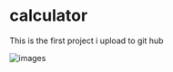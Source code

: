 # calculator
This is the first project i upload to git hub 

 ![images](https://user-images.githubusercontent.com/112621962/187907318-edaebc4b-4115-486f-a23f-3bbbf811d8c0.png)
